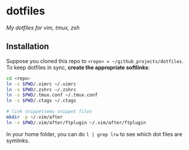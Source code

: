 # dotfiles

*My dotfiles for vim, tmux, zsh*


## Installation
Suppose you cloned this repo to `<repo> = ~/github_projects/dotfiles`.    
To keep dotfiles in sync, **create the appropriate softlinks**:

```bash
cd <repo>
ln -s $PWD/.vimrc ~/.vimrc
ln -s $PWD/.zshrc ~/.zshrc
ln -s $PWD/.tmux.conf ~/.tmux.conf
ln -s $PWD/.ctags ~/.ctags

# link snippetsemu snippet files
mkdir -p ~/.vim/after
ln -s $PWD/.vim/after/ftplugin ~/.vim/after/ftplugin
```

In your home folder, you can do `l | grep lrw` to see which dot files are symlinks.
